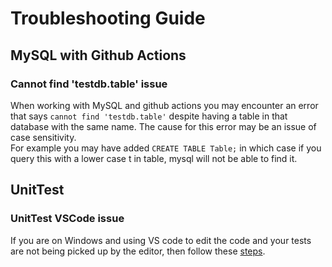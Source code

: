 # Troubleshooting Guide

## MySQL with Github Actions

### Cannot find 'testdb.table' issue

When working with MySQL and github actions you may encounter an error that says ```cannot find 'testdb.table'``` despite having a table in that database with the same name. The cause for this error
may be an issue of case sensitivity. </br>
For example you may have added ```CREATE TABLE Table;``` in which case if you query this with a lower case t in table, mysql will not be able to find it. 

## UnitTest

### UnitTest VSCode issue
If you are on Windows and using VS code to edit the code and your tests are not being picked up by the editor, then follow these [steps](https://stackoverflow.com/questions/54387442/vs-code-not-finding-pytest-tests).
